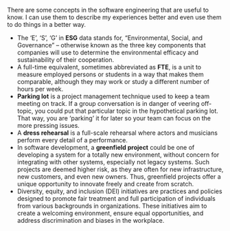 There are some concepts in the software engineering that are useful to know. I can use them to describe my experiences better and even use them to do things in a better way.

- The ‘E’, ‘S’, ‘G’ in **ESG** data stands for, “Environmental, Social, and Governance” – otherwise known as the three key components that companies will use to determine the environmental efficacy and sustainability of their cooperation.
- A full-time equivalent, sometimes abbreviated as **FTE**, is a unit to measure employed persons or students in a way that makes them comparable, although they may work or study a different number of hours per week.
- **Parking lot** is a project management technique used to keep a team meeting on track. If a group conversation is in danger of veering off-topic, you could put that particular topic in the hypothetical parking lot. That way, you are ‘parking’ it for later so your team can focus on the more pressing issues.
- A **dress rehearsal** is a full-scale rehearsal where actors and musicians perform every detail of a performance.
- In software development, a **greenfield project** could be one of developing a system for a totally new environment, without concern for integrating with other systems, especially not legacy systems. Such projects are deemed higher risk, as they are often for new infrastructure, new customers, and even new owners. Thus, greenfield projects offer a unique opportunity to innovate freely and create from scratch.
- Diversity, equity, and inclusion (DEI) initiatives are practices and policies designed to promote fair treatment and full participation of individuals from various backgrounds in organizations. These initiatives aim to create a welcoming environment, ensure equal opportunities, and address discrimination and biases in the workplace.